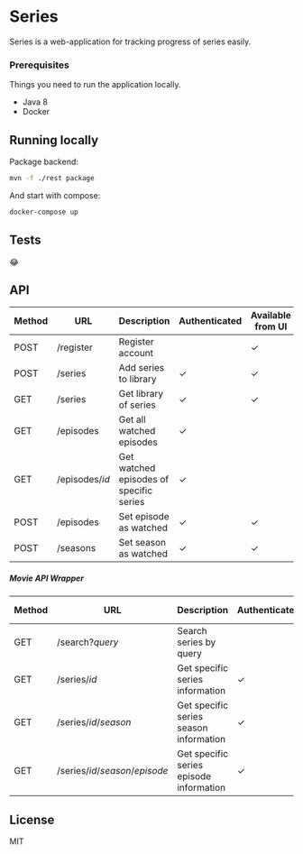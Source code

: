 # Series
Series is a web-application for tracking progress of series easily.   

### Prerequisites
Things you need to run the application locally.
- Java 8
- Docker

## Running locally
Package backend:
```bash
mvn -f ./rest package
```
And start with compose:
```bash
docker-compose up
```

## Tests
😂

## API

| Method | URL       | Description    | Authenticated | Available from UI | 
|--------|-----------|---------------|------------------|-------------- |
| POST   | /register | Register account |  | ✓ |  
| POST   | /series   | Add series to library  |   ✓ |  ✓ |  
| GET    | /series   | Get library of series  |   ✓ |  ✓ |  
| GET    | /episodes   |  Get all watched episodes  |  ✓ |  |  
| GET    | /episodes/*id*   |  Get watched episodes of specific series  |  ✓ |  |  
| POST   | /episodes   |  Set episode as watched |  ✓ |  ✓ |  
| POST   | /seasons   |  Set season as watched |  ✓ |✓ |  


##### Movie API Wrapper
| Method | URL       | Description    | Authenticated | Available from UI | 
|--------|-----------|---------------|--------------- | ----------------| 
| GET | /search?*query* | Search series by query |   |  ✓ |
| GET | /series/*id* | Get specific series information   | ✓  | |
| GET | /series/*id*/*season* | Get specific series season information | ✓  | |
| GET | /series/*id*/*season*/*episode*| Get specific series episode information   |  ✓ | |


## License
MIT